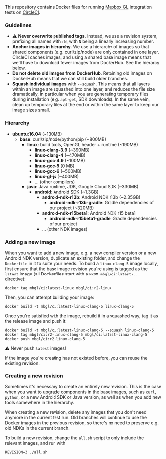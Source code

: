 This repository contains Docker files for running [Mapbox GL](https://github.com/mapbox/mapbox-gl-native) integration tests on [CircleCI](https://circleci.com/gh/mapbox/mapbox-gl-native).



### Guidelines

* ⚠️ **Never overwrite published tags.** Instead, we use a revision system, prefixing all names with `rN`, with `N` being a linearly increasing number.
* **Anchor images in hierarchy.** We use a hierarchy of images so that shared components (e.g. curl/zip/node) are only contained in one layer. CircleCI caches images, and using a shared base image means that we'll have to download fewer images from DockerHub. See the hierarcy below.
* **Do not delete old images from DockerHub**. Retaining old images on DockerHub means that we can still build older branches.
* **Squash individual images** with `--squash`. This means that all layers within an image are squashed into one layer, and reduces the file size dramatically, in particular when you are generating temporary files during installation (e.g. `apt-get`, SDK downloads). In the same vein, clean up temporary files at the end or within the same layer to keep our image sizes small.



### Hierarchy

* **ubuntu:16.04** (~130MB)
  * **base**:  curl/zip/node/python/pip (~800MB)
    * **linux**: build tools, OpenGL header + runtime (~190MB)
      * **linux-clang-3.9** (~390MB)
      * **linux-clang-4** (~470MB)
      * **linux-gcc-4.9** (~100MB)
      * **linux-gcc-5** (0 MB)
      * **linux-gcc-6** (~500MB)
      * **linux-gl-js** (~400MB)
      * ... (other compilers)
    * **java**: Java runtime, JDK, Google Cloud SDK (~330MB)
      * **android**: Android SDK (~1.3GB)
        * **android-ndk-r13b**: Android NDK r13b (~2.35GB)
          * **android-ndk-r13b-gradle**: Gradle dependencies of our project (~320MB)
        * **android-ndk-r15beta1**: Android NDK r15 beta1
          * **android-ndk-r15beta1-gradle**: Gradle dependencies of our project
        * ... (other NDK images)



### Adding a new image

When you want to add a new image, e.g. a new compiler version or a new Android NDK version, duplicate an existing folder, and change the `Dockerfile` in it to suite your needs. To build a `linux-clang-5` image locally, first ensure that the base image revision you're using is tagged as the `latest` image (all Dockerfiles start with a `FROM mbgl/ci:latest-...` directive):

```
docker tag mbgl/ci:latest-linux mbgl/ci:r2-linux
```

Then, you can attempt building your image:

```
docker build -t mbgl/ci:latest-linux-clang-5 linux-clang-5
```

Once you're satisfied with the image, rebuild it in a squashed way, tag it as the release image and push it:

```
docker build -t mbgl/ci:latest-linux-clang-5 --squash linux-clang-5
docker tag mbgl/ci:r2-linux-clang-5 mbgl/ci:latest-linux-clang-5
docker push mbgl/ci:r2-linux-clang-5
```

⚠️ Never push `latest` images!

If the image you're creating has not existed before, you can reuse the existing revision.



### Creating a new revision

Sometimes it's necessary to create an entirely new revision. This is the case when you want to upgrade components in the base images, such as `curl`, `python`, or a new Android SDK or Java version, as well as when you add new tools somewhere in the hierarchy.

When creating a new revision, delete any images that you don't need anymore in the current test run. Old branches will continue to use the Docker images in the previous revision, so there's no need to preserve e.g. old NDKs in the current branch.

To build a new revision, change the `all.sh` script to only include the relevant images, and run with

```
REVISION=3 ./all.sh
```

